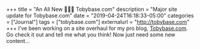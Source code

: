 +++
title = "An All New 👨🏻‍💻 Tobybase.com"
description = "Major site update for Tobybase.com"
date = "2019-04-24T16:18:33-05:00"
categories = ["Journal"]
tags = ["tobybase.com"]
externalurl = "http://tobybase.com"
+++
I've been working on a site overhaul for my pro blog, [Tobybase.com](http://tobybase.com). Go check it out and tell me what you think! Now just need some new content…